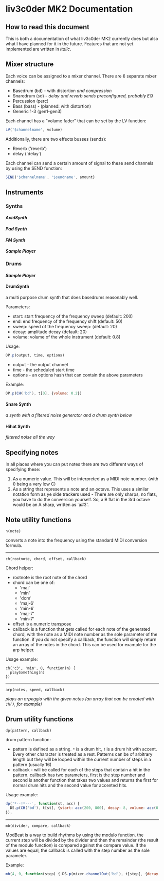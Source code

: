 # liv3c0der MK2 Documentation

## How to read this document

This is both a documentation of what liv3c0der MK2 currently does but also what I have planned for it in the future. Features that are not yet implemented are written in *italic*.

## Mixer structure

Each voice can be assigned to a mixer channel. There are 8 separate mixer channels:

* Basedrum (bd) - with distortion *and compression*
* Snaredrum (sd) - *delay and reverb sends preconfigured, probably EQ*
* Percussion (perc)
* Bass (bass) - (planned: with distortion)
* Generic 1-3 (gen1-gen3)

Each channel has a "volume fader" that can be set by the LV function:

```javascript
LV('$channelname', volume)
```

Additionally, there are two effects busses (sends):

* Reverb ('reverb')
* delay ('delay')

Each channel can send a certain amount of signal to these send channels by using the SEND function:

```javascript
SEND('$channelname', '$sendname', amount)
```

## Instruments

### Synths

#### *AcidSynth*

#### *Pad Synth*

#### *FM Synth*

#### *Sample Player*

### Drums

#### *Sample Player*

#### DrumSynth

a multi purpose drum synth that does basedrums reasonably well.

Parameters:

* start: start frequency of the frequency sweep (default: 200)
* end: end frequency of the frequency shift (default: 50)
* sweep: speed of the frequency sweep: (default: 20)
* decay: amplitude decay (default: 20)
* volume: volume of the whole instrument (default: 0.8)

Usage:

```javascript
DP.p(output, time, options)
```

* output - the output channel
* time - the scheduled start time
* options - an options hash that can contain the above parameters

Example:

```javascript
DP.p(CH('bd'), t[0], {volume: 0.2})
```

#### Snare Synth

*a synth with a filtered noise generator and a drum synth below*

#### Hihat Synth

*filtered noise all the way*

## Specifying notes

In all places where you can put notes there are two different ways of specifying these:

1. As a numeric value. This will be interpreted as a MIDI note number. (with 0 being a very low C)
2. As a string that represents a note and an octave. This uses a similar notation form as ye olde trackers used - There are only sharps, no flats, you have to do the conversion yourself. So, a B flat in the 3rd octave would be an A sharp, written as 'a#3'.


## Note utility functions

`n(note)`

converts a note into the frequency using the standard MIDI conversion formula.

---

`ch(rootnote, chord, offset, callback)`

Chord helper:

* rootnote is the root note of the chord
* chord can be one of:
  * 'maj'
  * 'min'
  * 'dom'
  * 'maj-6'
  * 'min-6'
  * 'maj-7'
  * 'min-7'
* offset is a numeric transpose
* callback is a function that gets called for each note of the generated chord, with the note as a MIDI note number as the sole parameter of the function. if you do not specify a callback, the function will simply return an array of the notes in the chord. This can be used for example for the arp helper.

Usage example:

```
ch('c3', 'min', 0, function(n) {
  playSomething(n)
})
```

---

`arp(notes, speed, callback)`

*plays an arpeggio with the given notes (an array that can be created with `ch()`, for example)*

## Drum utility functions

`dp(pattern, callback)`

drum pattern function:

* pattern is defined as a string. `*` is a drum hit, `!` is a drum hit with accent. Every other character is treated as a rest. Patterns can be of arbitrary length but they will be looped within the current number of steps in a pattern (usually 16)
* callback - will be called for each of the steps that contain a hit in the pattern. callback has two parameters, first is the step number and second is another function that takes two values and returns the first for normal drum hits and the second value for accented hits.

Usage example:

```javascript
dp('*--!*---', function(st, acc) {
  DS.p(CH('bd'), t[st], {start: acc(200, 800), decay: 8, volume: acc(0.8,2)})
});
```

---

`mb(divider, compare, callback)`

ModBeat is a way to build rhythms by using the modulo function. the current step will be divided by the divider and then the remainder (the result of the modulo function) is compared against the compare value. If the values are equal, the callback is called with the step number as the sole parameter.

Example:

```javascript
mb(4, 0, function(step) { DS.p(mixer.channelOut('bd'), t[step], {decay: 2})})
```
